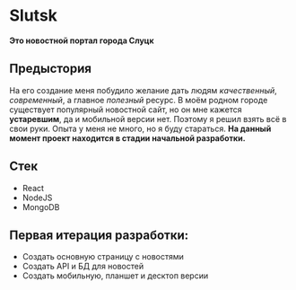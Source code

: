 # Slutsk
**Это новостной портал города Слуцк**

## Предыстория
На его создание меня побудило желание дать людям *качественный*, *современный*, а главное *полезный* ресурс.
В моём родном городе существует популярный новостной сайт, но он мне кажется **устаревшим**, да и мобильной версии нет.
Поэтому я решил взять всё в свои руки. Опыта у меня не много, но я буду стараться.
**На данный момент проект находится в стадии начальной разработки.**

## Стек
* React
* NodeJS
* MongoDB

## Первая итерация разработки:
* Создать основную страницу с новостями
* Создать API и БД для новостей
* Создать мобильную, планшет и десктоп версии 

